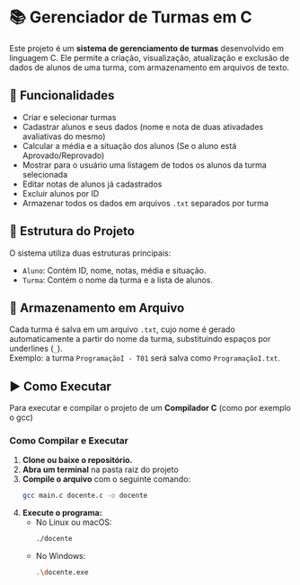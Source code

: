 # 📚 Gerenciador de Turmas em C

Este projeto é um **sistema de gerenciamento de turmas** desenvolvido em linguagem C. Ele permite a criação, visualização, atualização e exclusão de dados de alunos de uma turma, com armazenamento em arquivos de texto.

## 🔧 Funcionalidades

- Criar e selecionar turmas
- Cadastrar alunos e seus dados (nome e nota de duas ativadades avaliativas do mesmo)
- Calcular a média e a situação dos alunos (Se o aluno está Aprovado/Reprovado)
- Mostrar para o usuário uma listagem de todos os alunos da turma selecionada
- Editar notas de alunos já cadastrados
- Excluir alunos por ID
- Armazenar todos os dados em arquivos `.txt` separados por turma

## 📂 Estrutura do Projeto

O sistema utiliza duas estruturas principais:

- `Aluno`: Contém ID, nome, notas, média e situação.
- `Turma`: Contém o nome da turma e a lista de alunos.

## 💾 Armazenamento em Arquivo

Cada turma é salva em um arquivo `.txt`, cujo nome é gerado automaticamente a partir do nome da turma, substituindo espaços por underlines (`_`).  
Exemplo: a turma `ProgramaçãoI - T01` será salva como `ProgramaçãoI.txt`.

## ▶️ Como Executar

Para executar e compilar o projeto de um **Compilador C** (como por exemplo o gcc)

### Como Compilar e Executar
1.  **Clone ou baixe o repositório.**
2.  **Abra um terminal** na pasta raiz do projeto
3.  **Compile o arquivo** com o seguinte comando:
    ```bash
    gcc main.c docente.c -o docente
    ```
4.  **Execute o programa:**
    * No Linux ou macOS:
        ```bash
        ./docente
        ```
    * No Windows:
        ```bash
        .\docente.exe
        ```
